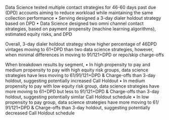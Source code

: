 Data Science tested multiple contact strategies for 46-60 days past due (DPD) accounts aiming to reduce workload while maintaining the same collection performance
•	Serving designed a 3-day dialer holdout strategy based on DPD
•	Data Science designed two omni channel contact strategies, based on payment propensity (machine learning algorithms), estimated equity risks, and DPD

Overall, 3-day dialer holdout strategy show higher percentage of 46DPD vintages moving to 61+DPD than two data science strategies, however, when minimal differences in moving to 91/121+DPD or repo/skip charge-offs

When breakdown results by segment,
•	In high propensity to pay and medium propensity to pay with high equity risk groups, data science strategies have less moving to 61/91/121+DPD & Charge-offs than 3-day holdout, suggesting potentially increased Call Holdout
•	In medium propensity to pay with low equity risk group, data science strategies have more moving to 61+DPD but less to 91/121+DPD & Charge-offs than 3-day holdout, suggesting potentially similar Call Holdout schedule
•	In low propensity to pay group, data science strategies have more moving to 61/ 91/121+DPD & Charge-offs than 3-day holdout, suggesting potentially decreased Call Holdout schedule


